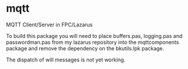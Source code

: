 # mqtt
MQTT Client/Server in FPC/Lazarus

To build this package you will need to place buffers.pas, logging.pas and passwordman.pas from my lazarus repository into the mqttcomponents package and remove the dependency on the bkutils.lpk package.

The dispatch of will messages is not yet working.
